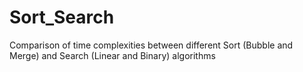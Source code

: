 # Sort_Search
Comparison of time complexities between different Sort (Bubble and Merge) and Search (Linear and Binary) algorithms
